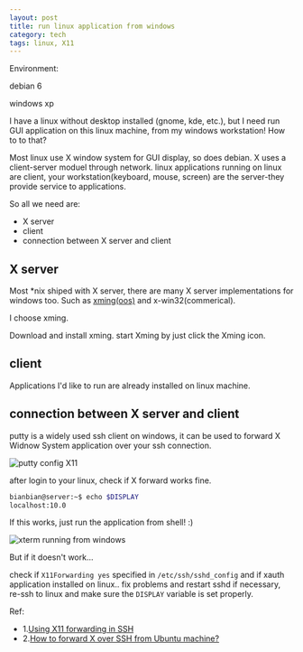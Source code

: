 ```yaml
---
layout: post
title: run linux application from windows
category: tech
tags: linux, X11
---
```

Environment:

debian 6

windows xp

I have a linux without desktop installed (gnome, kde, etc.), but I need run GUI application on this linux machine, from my windows workstation! How to to that?

Most linux use X window system for GUI display, so does debian. X uses a client-server moduel through network. linux applications running on linux are client, your workstation(keyboard, mouse, screen) are the server-they provide service to applications.

So all we need are:
* X server
* client
* connection between X server and client

## X server
Most *nix shiped with X server, there are many X server implementations for windows too. Such as [xming(oos)](http://sourceforge.net/projects/xming/) and x-win32(commerical).

I choose xming.

Download and install xming. start Xming by just click the Xming icon.
## client
Applications I'd like to run are already installed on linux machine.
## connection between X server and client
putty is a widely used ssh client on windows, it can be used to forward X Widnow System application over your ssh connection.

![putty config X11](http://img.bianbian.me/blog/201209/putty-config-x11.png)

after login to your linux, check if X forward works fine.

````bash
bianbian@server:~$ echo $DISPLAY
localhost:10.0
````

If this works, just run the application from shell! :)

![xterm running from windows](http://img.bianbian.me/blog/201209/xterm-running-from-windows.png)

But if it doesn't work...

check if ``X11Forwarding yes`` specified in ``/etc/ssh/sshd_config`` and if xauth application installed on linux.. fix problems and restart sshd if necessary, re-ssh to linux and make sure the ``DISPLAY`` variable is set properly.

Ref:
* 1.[Using X11 forwarding in SSH](http://the.earth.li/~sgtatham/putty/0.62/htmldoc/Chapter3.html#using-x-forwarding)
* 2.[How to forward X over SSH from Ubuntu machine?](http://unix.stackexchange.com/questions/12755/how-to-forward-x-over-ssh-from-ubuntu-machine)
